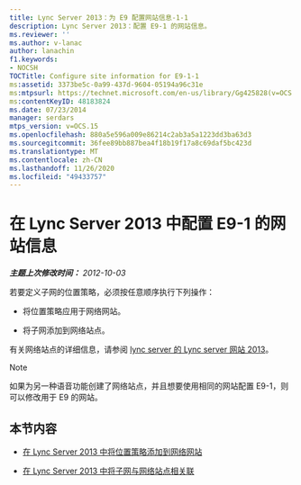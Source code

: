 ```yaml
---
title: Lync Server 2013：为 E9 配置网站信息-1-1
description: Lync Server 2013：配置 E9-1 的网站信息。
ms.reviewer: ''
ms.author: v-lanac
author: lanachin
f1.keywords:
- NOCSH
TOCTitle: Configure site information for E9-1-1
ms:assetid: 3373be5c-0a99-437d-9604-05194a96c31e
ms:mtpsurl: https://technet.microsoft.com/en-us/library/Gg425828(v=OCS.15)
ms:contentKeyID: 48183824
ms.date: 07/23/2014
manager: serdars
mtps_version: v=OCS.15
ms.openlocfilehash: 880a5e596a009e86214c2ab3a5a1223dd3ba63d3
ms.sourcegitcommit: 36fee89bb887bea4f18b19f17a8c69daf5bc423d
ms.translationtype: MT
ms.contentlocale: zh-CN
ms.lasthandoff: 11/26/2020
ms.locfileid: "49433757"
---
```

# <a name="configure-site-information-for-e9-1-1-in-lync-server-2013"></a>在 Lync Server 2013 中配置 E9-1 的网站信息

<div data-xmlns="http://www.w3.org/1999/xhtml">

<div class="topic" data-xmlns="http://www.w3.org/1999/xhtml" data-msxsl="urn:schemas-microsoft-com:xslt" data-cs="https://msdn.microsoft.com/">

<div data-asp="https://msdn2.microsoft.com/asp">



</div>

<div id="mainSection">

<div id="mainBody">

<span> </span>

_**主题上次修改时间：** 2012-10-03_

若要定义子网的位置策略，必须按任意顺序执行下列操作：

  - 将位置策略应用于网络网站。

  - 将子网添加到网络站点。

有关网络站点的详细信息，请参阅 [lync server 的 Lync server 网站 2013](lync-server-2013-sites.md)。

<div>


> [!NOTE]  
> 如果为另一种语音功能创建了网络站点，并且想要使用相同的网站配置 E9-1，则可以修改用于 E9 的网站。



</div>

<div>

## <a name="in-this-section"></a>本节内容

  - [在 Lync Server 2013 中将位置策略添加到网络网站](lync-server-2013-add-a-location-policy-to-a-network-site.md)

  - [在 Lync Server 2013 中将子网与网络站点相关联](lync-server-2013-associate-a-subnet-with-a-network-site.md)

</div>

</div>

<span> </span>

</div>

</div>

</div>

